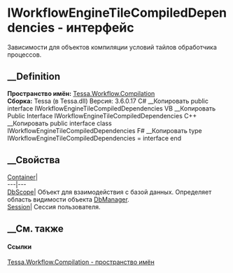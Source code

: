 # IWorkflowEngineTileCompiledDependencies - интерфейс
Зависимости для объектов компиляции условий тайлов обработчика процессов.
## __Definition
 **Пространство имён:**
[Tessa.Workflow.Compilation](N_Tessa_Workflow_Compilation.htm)  
 **Сборка:** Tessa (в Tessa.dll) Версия: 3.6.0.17
C# __Копировать
     public interface IWorkflowEngineTileCompiledDependencies
VB __Копировать
     Public Interface IWorkflowEngineTileCompiledDependencies
C++ __Копировать
     public interface class IWorkflowEngineTileCompiledDependencies
F# __Копировать
     type IWorkflowEngineTileCompiledDependencies = interface end
##  __Свойства
[Container](P_Tessa_Workflow_Compilation_IWorkflowEngineTileCompiledDependencies_Container.htm)|  
---|---  
[DbScope](P_Tessa_Workflow_Compilation_IWorkflowEngineTileCompiledDependencies_DbScope.htm)|
Объект для взаимодействия с базой данных. Определяет область видимости объекта
[DbManager](T_Tessa_Platform_Data_DbManager.htm).  
[Session](P_Tessa_Workflow_Compilation_IWorkflowEngineTileCompiledDependencies_Session.htm)|
Сессия пользователя.  
## __См. также
#### Ссылки
[Tessa.Workflow.Compilation - пространство
имён](N_Tessa_Workflow_Compilation.htm)
